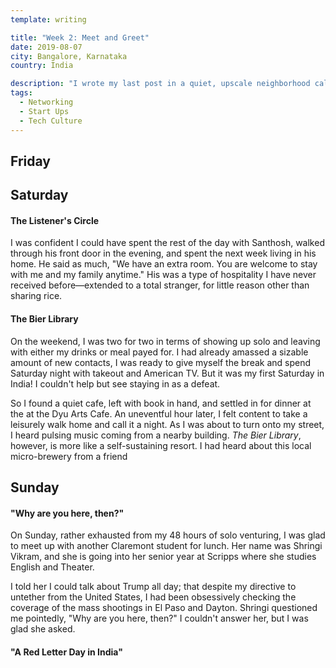 ```yaml
---
template: writing

title: "Week 2: Meet and Greet"
date: 2019-08-07
city: Bangalore, Karnataka
country: India

description: "I wrote my last post in a quiet, upscale neighborhood called Sadashivanagar on the Northern part of town. I've since moved across town into the larger, younger, and more frenetic Koramangala. I probably met north of 40 people over the weekend, even if it was only a brief introduction in bars or after events, even if main draw was learning what the hell the white person was doing showing up to the bar alone."
tags:
  - Networking
  - Start Ups
  - Tech Culture
---
```


## Friday

## Saturday

#### The Listener's Circle

I was confident I could have spent the rest of the day with Santhosh, walked through his front door in the evening, and spent the next week living in his home. He said as much, "We have an extra room. You are welcome to stay with me and my family anytime." His was a type of hospitality I have never received before—extended to a total stranger, for little reason other than sharing rice. 

#### The Bier Library

On the weekend, I was two for two in terms of showing up solo and leaving with either my drinks or meal payed for. I had already amassed a sizable amount of new contacts, I was ready to give myself the break and spend Saturday night with takeout and American TV. But it was my first Saturday in India! I couldn't help but see staying in as a defeat.

So I found a quiet cafe, left with book in hand, and settled in for dinner at the at the Dyu Arts Cafe. An uneventful hour later, I felt content to take a leisurely walk home and call it a night. As I was about to turn onto my street, I heard pulsing music coming from a nearby building. *The Bier Library*, however, is more like a self-sustaining resort. I had heard about this local micro-brewery from a friend

## Sunday

####  "Why are you here, then?"

On Sunday, rather exhausted from my 48 hours of solo venturing, I was glad to meet up with another Claremont student for lunch. Her name was Shringi Vikram, and she is going into her senior year at Scripps where she studies English and Theater. 

I told her I could talk about Trump all day; that despite my directive to untether from the United States, I had been obsessively checking the coverage of the mass shootings in El Paso and Dayton. Shringi questioned me pointedly, "Why are you here, then?" I couldn't answer her, but I was glad she asked.

#### "A Red Letter Day in India"





